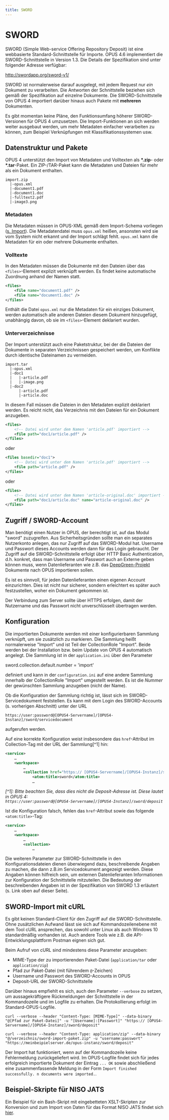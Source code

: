 ```yaml
---
title: SWORD
---
```



# SWORD 

SWORD (Simple Web-service Offering Repository Deposit) ist eine webbasierte
Standard-Schnittstelle für Importe. OPUS 4.6 implementiert die SWORD-Schnittstelle in
Version 1.3. Die Details der Spezifikation sind unter folgender Adresse verfügbar:

<http://swordapp.org/sword-v1/>

SWORD ist normalerweise darauf ausgelegt, mit jedem Request nur *ein* Dokument zu
verarbeiten. Die Antworten der Schnittstelle beziehen sich gemäß der Spezifikation auf
einzelne Dokumente. Die SWORD-Schnittstelle von OPUS 4 importiert darüber hinaus auch
Pakete mit **mehreren** Dokumenten.  

<p class="info">
Es gibt momentan keine Pläne, den Funktionsumfang höherer SWORD-Versionen für OPUS 4
umzusetzen. Die Import-Funktionen an sich werden weiter ausgebaut werden, um mehr
Metadaten einfacher verarbeiten zu können, zum Beispiel Verknüpfungen mit
Klassifikationssystemen usw.
</p>


## Datenstruktur und Pakete

OPUS 4 unterstützt den Import von Metadaten und Volltexten als **\*.zip**- oder
**\*.tar**-Paket. Ein ZIP-/TAR-Paket kann die Metadaten und Dateien für mehr als 
ein Dokument enthalten.

    import.zip
      |-opus.xml
      |-document1.pdf
      |-document1.doc
      |-fulltext2.pdf
      |-image3.png


### Metadaten

Die Metadaten müssen in OPUS-XML gemäß dem Import-Schema vorliegen
([s. Import](index.html)). Die Metadatendatei muss `opus.xml` heißen, ansonsten
wird sie vom System nicht erkannt und der Import schlägt fehlt. `opus.xml` kann
die Metadaten für ein oder mehrere Dokumente enthalten. 

### Volltexte

In den Metadaten müssen die Dokumente mit den Dateien über das `<files>`-Element
explizit verknüpft werden. Es findet keine automatische Zuordnung anhand der
Namen statt. 

``` xml
<files>
    <file name="document1.pdf" />
    <file name="document1.doc" />
</files>
```

Enthält die Datei `opus.xml` nur die Metadaten für ein einziges Dokument, werden 
automatisch alle anderen Dateien diesem Dokument hinzugefügt, unabhängig davon, 
ob sie im `<files>`-Element deklariert wurden.

### Unterverzeichnisse 

Der Import unterstützt auch eine Paketstruktur, bei der die Dateien der Dokumente in 
separaten Verzeichnissen gespeichert werden, um Konflikte durch identische Dateinamen 
zu vermeiden.

    import.tar
      |-opus.xml
      |-doc1
      |   |-article.pdf
      |   |-image.png
      |-doc2
          |-article.pdf
          |-article.doc
          
In diesem Fall müssen die Dateien in den Metadaten explizit deklariert werden. Es reicht 
nicht, das Verzeichnis mit den Dateien für ein Dokument anzugeben.

``` xml
<files>
    <!-- Datei wird unter dem Namen 'article.pdf' importiert -->
    <file path="doc1/article.pdf" />
</files>
```

oder

``` xml
<files basedir="doc1">
    <!-- Datei wird unter dem Namen 'article.pdf' importiert -->
    <file path="article.pdf" />
</files>
```

oder

``` xml
<files>
    <!-- Datei wird unter dem Namen 'article-original.doc' importiert -->
    <file path="doc1/article.doc" name="article-original.doc" />
</files>
```


## Zugriff / SWORD-Account

Man benötigt einen Nutzer in OPUS, der berechtigt ist, auf das Modul "sword" 
zuzugreifen. Aus Sicherheitsgründen sollte man ein separates Nutzerkonto anlegen,
das nur Zugriff auf das SWORD-Modul hat. Username und Passwort dieses Accounts 
werden dann für das Login gebraucht. Der Zugriff auf die SWORD-Schnittstelle erfolgt
über HTTP Basic Authentication, d.h. konkret, dass man Username und Passwort auch
an Externe geben können muss, wenn Datenlieferanten wie z.B. das
[DeepGreen-Projekt](https://deepgreen.kobv.de) Dokumente nach OPUS importieren
sollen.

Es ist es sinnvoll, für jeden Datenlieferanten einen eigenen Account einzurichten.
Dies ist nicht nur sicherer, sondern erleichtert es später auch festzustellen, woher
ein Dokument gekommen ist. 

<p class="warning">
Der Verbindung zum Server sollte über HTTPS erfolgen, damit der Nutzername und das 
Passwort nicht unverschlüsselt übertragen werden. 
</p> 


## Konfiguration

Die importierten Dokumente werden mit einer konfigurierbaren Sammlung verknüpft, um sie 
zusätzlich zu markieren. Die Sammlung heißt normalerweise "Import" und ist Teil der 
CollectionRole "Import". Beide werden bei der Installation bzw. beim Update von OPUS 4 
automatisch angelegt. Die Sammlung ist in der `application.ini` über den Parameter

sword.collection.default.number = 'import'

definiert und kann in der `configuration.ini` auf eine andere Sammlung innerhalb der 
CollectionRole "Import" umgestellt werden. Es ist die *Nummer* der gewünschten
Sammlung anzugeben (nicht der Name).

Ob die Konfiguration der Sammlung richtig ist, lässt sich im SWORD-Servicedokument
feststellen. Es kann mit dem Login des SWORD-Accounts (s. vorherigen Abschnitt) unter
der URL

    https://user:password@[OPUS4-Servername]/[OPUS4-Instanz]/sword/servicedocument

aufgerufen werden. 

Auf eine korrekte Konfiguration weist insbesondere das `href`-Attribut im
Collection-Tag mit der URL der Sammlung[^1] hin:

``` xml
<service>
    …
    <workspace>
        …
        <collection href="https:// [OPUS4-Servername]/[OPUS4-Instanz]/sword/index/index/Import/[Collection-Nummer]">
            <atom:title>sword</atom:title>
            …
```
*[^1]: Bitte beachten Sie, dass dies nicht die Deposit-Adresse ist. Diese lautet in OPUS 4:  
    `https://user:password@[OPUS4-Servername]/[OPUS4-Instanz]/sword/deposit`*

Ist die Konfiguration falsch, fehlen das `href`-Attribut sowie das folgende 
`<atom:title>`-Tag:

``` xml
<service>
    …
    <workspace>
        …
        <collection>
            …
```
    
Die weiteren Parameter zur SWORD-Schnittstelle in den Konfigurationsdateien dienen
überwiegend dazu, beschreibende Angaben zu machen, die dann z.B.im Servicedokument
angezeigt werden. Diese Angaben können hilfreich sein, um externen Datenlieferanten
Informationen zur Konfiguration der Schnittstelle mitzuteilen. Die Bedeutung
der beschreibenden Angaben ist in der Spezifikation von SWORD 1.3 erläutert
(s. Link oben auf dieser Seite).


## SWORD-Import mit cURL

Es gibt keinen Standard-Client für den Zugriff auf die SWORD-Schnittstelle. Ohne zusätzlichen Aufwand lässt sie sich auf Kommandozeilenebene mit dem Tool cURL ansprechen, das sowohl unter Linux als auch Windows 10 standardmäßig vorhanden ist. Auch andere Tools wie z.B. die API-Entwicklungsplattform Postman eignen sich gut.
 
Beim Aufruf von cURL sind mindestens diese Parameter anzugeben:
* MIME-Type der zu importierenden Paket-Datei (`application/tar` oder `application/zip`)
* Pfad zur Paket-Datei (mit führendem `@`-Zeichen)
* Username und Passwort des SWORD-Accounts in OPUS
* Deposit-URL der SWORD-Schnittstelle

Darüber hinaus empfiehlt es sich, auch den Parameter `--verbose` zu setzen, um aussagekräftigere Rückmeldungen der Schnittstelle in der Kommandozeile und im Logfile zu erhalten. Die Protokollierung erfolgt im Standard-OPUS-Logfile.

`curl --verbose --header "Content-Type: [MIME-Type]" --data-binary "@[Pfad zur Paket-Datei]" -u "[Username]:[Passwort]" "https:// [OPUS4-Servername]/[OPUS4-Instanz]/sword/deposit"`

`curl --verbose --header "Content-Type: application/zip" --data-binary "@/verzeichnis/sword-import-paket.zip" -u "username:passwort" "https://meinbeipielserver.de/opus-instanz/sword/deposit"`

Der Import hat funktioniert, wenn auf der Kommandozeile keine Fehlermeldung zurückgeliefert wird. Im OPUS-Logfile findet sich für jedes erfolgreich importierte Dokument der Eintrag `... OK` sowie abschließend eine zusammenfassende Meldung in der Form `Import finished successfully. n documents were imported.`.


## Beispiel-Skripte für NISO JATS

Ein Beispiel für ein Bash-Skript mit eingebetteten XSLT-Skripten zur Konversion und zum Import von Daten für das Format NISO JATS findet sich [hier](jats.html).
